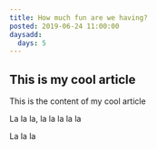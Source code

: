 ```yaml
---
title: How much fun are we having?
posted: 2019-06-24 11:00:00
daysadd:
  days: 5
---
```


## This is my cool article

This is the content of my cool article

La la la, la la la la la

La la la
